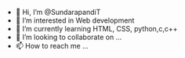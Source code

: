 - 👋 Hi, I’m @SundarapandiT
- 👀 I’m interested in Web development 
- 🌱 I’m currently learning HTML, CSS, python,c,c++
- 💞️ I’m looking to collaborate on ...
- 📫 How to reach me ...

<!---
SundarapandiT/SundarapandiT is a ✨ special ✨ repository because its `README.md` (this file) appears on your GitHub profile.
You can click the Preview link to take a look at your changes.
--->
